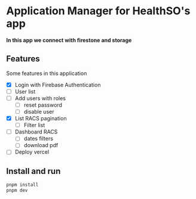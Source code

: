# Application Manager for HealthSO's app

<strong>In this app we connect with firestone and storage</strong>

## Features

Some features in this application

- [x] Login with Firebase Authentication
- [ ] User list
- [ ] Add users with roles
  - [ ] reset password
  - [ ] disable user
- [x] List RACS pagination
  - [ ] Filter list
- [ ] Dashboard RACS
  - [ ] dates filters
  - [ ] download pdf
- [ ] Deploy vercel

## Install and run

```bash
pnpm install
pnpm dev
```
